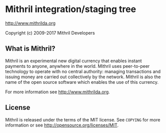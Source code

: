 Mithril integration/staging tree
================================

http://www.mithrilda.org

Copyright (c) 2009-2017 Mithril Developers

What is Mithril?
----------------

Mithril is an experimental new digital currency that enables instant payments to
anyone, anywhere in the world. Mithril uses peer-to-peer technology to operate
with no central authority: managing transactions and issuing money are carried
out collectively by the network. Mithril is also the name of the open source
software which enables the use of this currency.

For more information see http://www.mithrilda.org.

License
-------

Mithril is released under the terms of the MIT license. See `COPYING` for more
information or see http://opensource.org/licenses/MIT.


